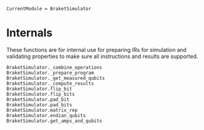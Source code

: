 ```@meta
CurrentModule = BraketSimulator
```

# Internals

These functions are for internal use for preparing IRs for simulation and validating properties to make sure all instructions and results are supported.

```@docs
BraketSimulator._combine_operations
BraketSimulator._prepare_program
BraketSimulator._get_measured_qubits
BraketSimulator._compute_results
BraketSimulator.flip_bit
BraketSimulator.flip_bits
BraketSimulator.pad_bit
BraketSimulator.pad_bits
BraketSimulator.matrix_rep
BraketSimulator.endian_qubits
BraketSimulator.get_amps_and_qubits
```
